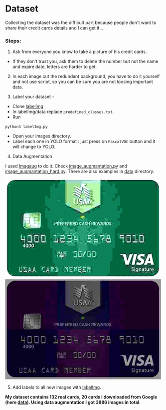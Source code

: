 # Dataset


Collecting the dataset was the difficult part because people don't want to share their credit cards details and I can get it ..

### Steps:

1. Ask from everyone you know to take a picture of his credit cards.
- If they don't trust you, ask them to delete the number but not the name and expire date, letters are harder to get.

2. In each image cut the redundant background, you have to do it yourself and not use script, so you can be sure you are not loosing important data.

3. Label your dataset - 
- Clone [labelImg](https://github.com/qaprosoft/labelImg)
- In labelImg/data replace `predefined_classes.txt`.
- Run
```
python3 labelImg.py
```
- Open your images directory.
- Label each one in YOLO format : just press on `PascalVOC` button and it will change to YOLO.

4. Data Augmentation

I used [Imagaug](https://github.com/aleju/imgaug) to do it. Check [image_augmantation.py](image_augmantation.py) and [image_augmantation_hard.py](image_augmantation_hard.py). There are also examples in [data](data/) directory.

![alt text](data/5/5_22.jpg) ![alt text](data/5/5_12.jpg)

5. Add labels to all new images with [labelImg](https://github.com/qaprosoft/labelImg).


**My dataset contains 132 real cards, 20 cards I downloaded from Google (here [data](data/)). Using data augmentation I got 3886 images in total.**


